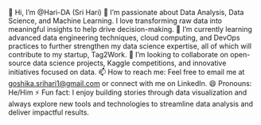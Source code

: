 👋 Hi, I’m @Hari-DA (Sri Hari)
👀 I’m passionate about Data Analysis, Data Science, and Machine Learning. I love transforming raw data into meaningful insights to help drive decision-making.
🌱 I’m currently learning advanced data engineering techniques, cloud computing, and DevOps practices to further strengthen my data science expertise, all of which will contribute to my startup, Tag2Work.
💞️ I’m looking to collaborate on open-source data science projects, Kaggle competitions, and innovative initiatives focused on data.
📫 How to reach me: Feel free to email me at goshika.srihari1@gmail.com or connect with me on LinkedIn.
😄 Pronouns: He/Him
⚡ Fun fact: I enjoy building stories through data visualization and always explore new tools and technologies to streamline data analysis and deliver impactful results.
